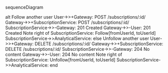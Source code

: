 sequenceDiagram

alt Follow another user
User->>+Gateway: POST /subscriptions/:id/
Gateway->>+SubscriptionService: POST /subscriptions/:id/
SubscriptionService->>-Gateway: 201 Created
Gateway->>-User: 201 Created
Note right of SubscriptionService: Follow[fromUserId, toUserId]
SubscriptionService->>AnalyticalService:
else Unfollow another user
User->>+Gateway: DELETE /subscriptions/:id/
Gateway->>+SubscriptionService: DELETE /subscriptions/:id/
SubscriptionService->>-Gateway: 204 No content
Gateway->>-User: 204 No content
Note right of SubscriptionService: Unfollow[fromUserId, toUserId]
SubscriptionService->>AnalyticalService:
end